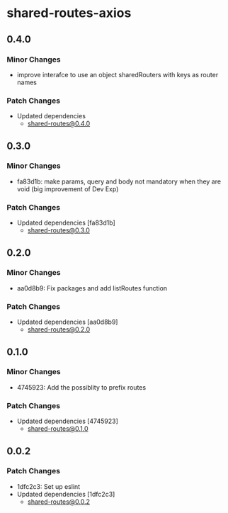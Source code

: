 # shared-routes-axios

## 0.4.0

### Minor Changes

- improve interafce to use an object sharedRouters with keys as router names

### Patch Changes

- Updated dependencies
  - shared-routes@0.4.0

## 0.3.0

### Minor Changes

- fa83d1b: make params, query and body not mandatory when they are void (big improvement of Dev Exp)

### Patch Changes

- Updated dependencies [fa83d1b]
  - shared-routes@0.3.0

## 0.2.0

### Minor Changes

- aa0d8b9: Fix packages and add listRoutes function

### Patch Changes

- Updated dependencies [aa0d8b9]
  - shared-routes@0.2.0

## 0.1.0

### Minor Changes

- 4745923: Add the possiblity to prefix routes

### Patch Changes

- Updated dependencies [4745923]
  - shared-routes@0.1.0

## 0.0.2

### Patch Changes

- 1dfc2c3: Set up eslint
- Updated dependencies [1dfc2c3]
  - shared-routes@0.0.2
